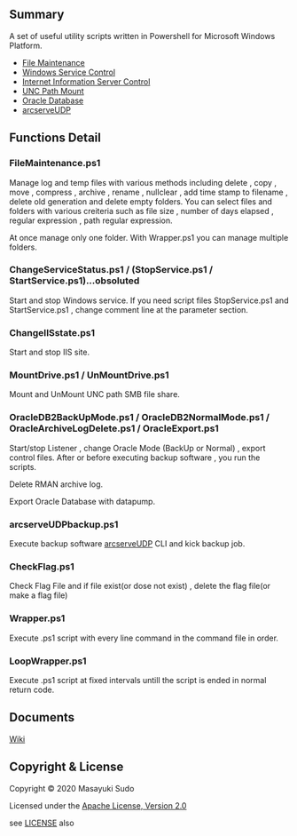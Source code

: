 ## Summary

A set of useful utility scripts written in Powershell for Microsoft Windows Platform.

 - [File Maintenance](#filemaintenanceps1)
 - [Windows Service Control](#changeservicestatusps1--stopserviceps1--startserviceps1obsoluted)
 - [Internet Information Server Control](#changeiisstateps1)
 - [UNC Path Mount](#mountdriveps1--unmountdriveps1)
 - [Oracle Database](#oracledb2backupmodeps1--oracledb2normalmodeps1--oraclearchivelogdeleteps1--oracleexportps1)
 - [arcserveUDP](#arcserveudpbackupps1)

## Functions Detail

### FileMaintenance.ps1

Manage log and temp files with various methods including delete , copy , move , compress , archive , rename , nullclear , add time stamp to filename , delete old generation and delete empty folders.
You can select files and folders with various creiteria such as file size , number of days elapsed , regular expression , path regular expression.

At once manage only one folder. With Wrapper.ps1 you can manage multiple folders.


### ChangeServiceStatus.ps1 / (StopService.ps1 / StartService.ps1)...obsoluted

Start and stop Windows service.
If you need script files StopService.ps1 and StartService.ps1 , change comment line at the parameter section.

### ChangeIISstate.ps1

Start and stop IIS site.

### MountDrive.ps1 / UnMountDrive.ps1

Mount and UnMount UNC path SMB file share.


### OracleDB2BackUpMode.ps1 / OracleDB2NormalMode.ps1 / OracleArchiveLogDelete.ps1 / OracleExport.ps1

Start/stop Listener , change Oracle Mode (BackUp or Normal) , export control files.
After or before executing backup software , you run the scripts.

Delete RMAN archive log.

Export Oracle Database with datapump.


### arcserveUDPbackup.ps1

Execute backup software [arcserveUDP](https://www.arcserve.com/data-protection-solutions/arcserve-udp/) CLI and kick backup job.

### CheckFlag.ps1

Check Flag File and if file exist(or dose not exist) , delete the flag file(or make a flag file)

### Wrapper.ps1

Execute .ps1 script with every line command in the command file in order.

### LoopWrapper.ps1

Execute .ps1 script at fixed intervals untill the script is ended in normal return code.

## Documents

[Wiki](https://github.com/7k2mpa/FileMaintenace/wiki)

## Copyright & License
Copyright &copy; 2020 Masayuki Sudo

Licensed under the [Apache License, Version 2.0][Apache]

see [LICENSE](./LICENSE.txt) also

[Apache]: http://www.apache.org/licenses/LICENSE-2.0
